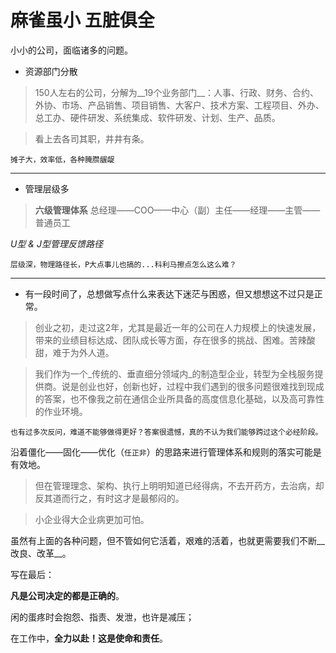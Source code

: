 麻雀虽小 五脏俱全
===

小小的公司，面临诸多的问题。

* 资源部门分散

    
>150人左右的公司，分解为__19个业务部门__：人事、行政、财务、合约、外协、市场、产品销售、项目销售、大客户、技术方案、工程项目、外办、总工办、硬件研发、系统集成、软件研发、计划、生产、品质。

>看上去各司其职，井井有条。

    摊子大，效率低，各种腌臜龌龊
***
* 管理层级多
  
> __六级管理体系__
总经理——COO——中心（副）主任——经理——主管——普通员工
 
_U型 & J型管理反馈路径_

    层级深，物理路径长，P大点事儿也搞的...科利马擦点怎么这么难？
***

* 有一段时间了，总想做写点什么来表达下迷茫与困惑，但又想想这不过只是正常。

> 创业之初，走过这2年，尤其是最近一年的公司在人力规模上的快速发展，带来的业绩目标达成、团队成长等方面，存在很多的挑战、困难。苦辣酸甜，难于为外人道。

> 我们作为一个_传统的、垂直细分领域内_的制造型企业，转型为全栈服务提供商。说是创业也好，创新也好，过程中我们遇到的很多问题很难找到现成的答案，也不像我之前在通信企业所具备的高度信息化基础，以及高可靠性的作业环境。

    也有过多次反问，难道不能够做得更好？答案很遗憾，真的不认为我们能够跨过这个必经阶段。

沿着僵化——固化——优化（`任正非`）的思路来进行管理体系和规则的落实可能是有效地。

> 但在管理理念、架构、执行上明明知道已经得病，不去开药方，去治病，却反其道而行之，有时这才是最郁闷的。

> 小企业得大企业病更加可怕。

虽然有上面的各种问题，但不管如何它活着，艰难的活着，也就更需要我们不断__改良、改革__。

写在最后：

__凡是公司决定的都是正确的__。

闲的蛋疼时会抱怨、指责、发泄，也许是减压；

在工作中，__全力以赴！这是使命和责任__。
